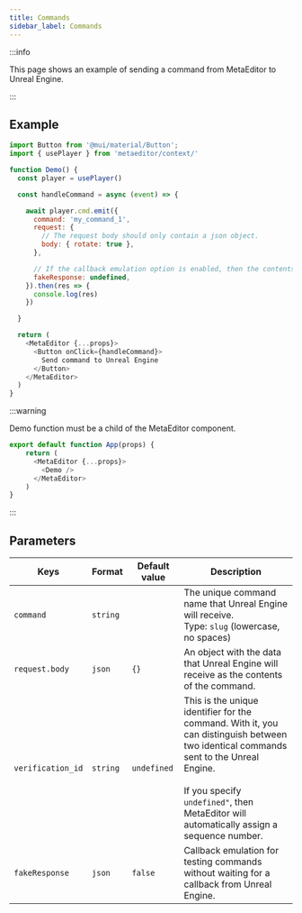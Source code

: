 ```yaml
---
title: Commands
sidebar_label: Commands
---
```


:::info

This page shows an example of sending a command from MetaEditor to Unreal Engine.

:::

## Example

```javascript
import Button from '@mui/material/Button';
import { usePlayer } from 'metaeditor/context/'

function Demo() {
  const player = usePlayer()

  const handleCommand = async (event) => {

    await player.cmd.emit({
      command: 'my_command_1',
      request: {
        // The request body should only contain a json object.
        body: { rotate: true },
      },

      // If the callback emulation option is enabled, then the contents of fakeResponse will be returned as response.body
      fakeResponse: undefined,
    }).then(res => {
      console.log(res)
    })

  }

  return (
    <MetaEditor {...props}>
      <Button onClick={handleCommand}>
        Send command to Unreal Engine
      </Button>
    </MetaEditor>
  )
}
```

:::warning

Demo function must be a child of the MetaEditor component.

```javascript
export default function App(props) {
    return (
      <MetaEditor {...props}>
        <Demo />
      </MetaEditor>
    )
}
```

:::

## Parameters

| Keys              | Format   | Default value | Description                                                                                                                                                                                                                              |
| ----------------- | -------- | ------------- | ---------------------------------------------------------------------------------------------------------------------------------------------------------------------------------------------------------------------------------------- |
| `command`         | `string` |               | The unique command name that Unreal Engine will receive.<br/>Type: `slug` (lowercase, no spaces)                                                                                                                                         |
| `request.body`    | `json`   | `{}`          | An object with the data that Unreal Engine will receive as the contents of the command.                                                                                                                                                  |
| `verification_id` | `string` | `undefined`   | This is the unique identifier for the command. With it, you can distinguish between two identical commands sent to the Unreal Engine.<br/><br/>If you specify `undefined"`, then MetaEditor will automatically assign a sequence number. |
| `fakeResponse`    | `json`   | `false`       | Callback emulation for testing commands without waiting for a callback from Unreal Engine.                                                                                                                                               |
